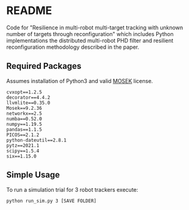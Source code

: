 # README

Code for "Resilience in multi-robot multi-target tracking with unknown number of targets through reconfiguration" which includes Python implementations the distributed multi-robot PHD filter and resilient reconfiguration methodology described in the paper.

## Required Packages 

Assumes installation of Python3 and valid [MOSEK](https://www.mosek.com/) license.
```
cvxopt==1.2.5
decorator==4.4.2
llvmlite==0.35.0
Mosek==9.2.36
networkx==2.5
numba==0.52.0
numpy==1.19.5
pandas==1.1.5
PICOS==2.1.2
python-dateutil==2.8.1
pytz==2021.1
scipy==1.5.4
six==1.15.0
```

## Simple Usage

To run a simulation trial for 3 robot trackers execute:

````
python run_sim.py 3 [SAVE FOLDER]
````
